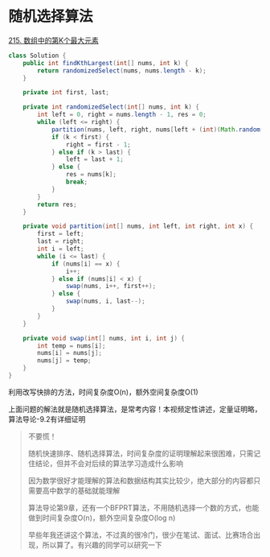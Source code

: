 # 随机选择算法

[215. 数组中的第K个最大元素](https://leetcode.cn/problems/kth-largest-element-in-an-array/)

```java
class Solution {
    public int findKthLargest(int[] nums, int k) {
        return randomizedSelect(nums, nums.length - k);
    }

    private int first, last;

    private int randomizedSelect(int[] nums, int k) {
        int left = 0, right = nums.length - 1, res = 0;
        while (left <= right) {
            partition(nums, left, right, nums[left + (int)(Math.random() * (right - left + 1))]);
            if (k < first) {
                right = first - 1;
            } else if (k > last) {
                left = last + 1;
            } else {
                res = nums[k];
                break;
            }
        }
        return res;
    }

    private void partition(int[] nums, int left, int right, int x) {
        first = left;
        last = right;
        int i = left;
        while (i <= last) {
            if (nums[i] == x) {
                i++;
            } else if (nums[i] < x) {
                swap(nums, i++, first++);
            } else {
                swap(nums, i, last--);
            }
        }
    }

    private void swap(int[] nums, int i, int j) {
        int temp = nums[i];
        nums[i] = nums[j];
        nums[j] = temp;
    }
}
```

利用改写快排的方法，时间复杂度O(n)，额外空间复杂度O(1)

上面问题的解法就是随机选择算法，是常考内容！本视频定性讲述，定量证明略，算法导论-9.2有详细证明

> 不要慌！
>
> 随机快速排序、随机选择算法，时间复杂度的证明理解起来很困难，只需记住结论，但并不会对后续的算法学习造成什么影响
>
> 因为数学很好才能理解的算法和数据结构其实比较少，绝大部分的内容都只需要高中数学的基础就能理解
>
> 算法导论第9章，还有一个BFPRT算法，不用随机选择一个数的方式，也能做到时间复杂度O(n)，额外空间复杂度O(log n)
>
> 早些年我还讲这个算法，不过真的很冷门，很少在笔试、面试、比赛场合出现，所以算了。有兴趣的同学可以研究一下	
